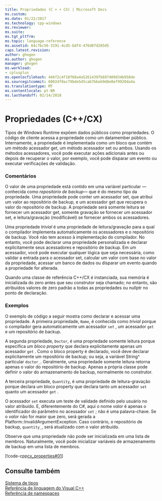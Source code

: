 ```yaml
---
title: Propriedades (C + + CX) | Microsoft Docs
ms.custom: 
ms.date: 01/22/2017
ms.technology: cpp-windows
ms.reviewer: 
ms.suite: 
ms.tgt_pltfrm: 
ms.topic: language-reference
ms.assetid: 64c7bc56-3191-4cd5-bdf4-476d07d285d5
caps.latest.revision: 
author: ghogen
ms.author: ghogen
manager: ghogen
ms.workload:
- cplusplus
ms.openlocfilehash: 446f2c4f18f68a4a52614397b697409d34b958de
ms.sourcegitcommit: 6002df0ac79bde5d5cab7bbeb9d8e0ef9920da4a
ms.translationtype: MT
ms.contentlocale: pt-BR
ms.lasthandoff: 02/14/2018
---
```

# <a name="properties-ccx"></a>Propriedades (C++/CX)
Tipos de Windows Runtime expõem dados públicos como propriedades. O código de cliente acessa a propriedade como um datamember público. Internamente, a propriedade é implementada como um bloco que contém um método acessador get, um método acessador set ou ambos. Usando os métodos acessadores, você pode executar ações adicionais antes ou depois de recuperar o valor, por exemplo, você pode disparar um evento ou executar verificações de validação.  
  
### <a name="remarks"></a>Comentários  
 O valor de uma propriedade está contido em uma variável particular — conhecida como *repositório de backup*— que é do mesmo tipo da propriedade. Uma propriedade pode conter um acessador set, que atribui um valor ao repositório de backup, e um acessador get que recupera o valor do repositório de backup. A propriedade será somente leitura se fornecer um acessador get, somente gravação se fornecer um acessador set, e leitura/gravação (modificável) se fornecer ambos os acessadores.  
  
 Uma propriedade *trivial* é uma propriedade de leitura/gravação para a qual o compilador implementa automaticamente os acessadores e o repositório de backup. Você não tem acesso à implementação do compilador. No entanto, você pode declarar uma propriedade personalizada e declarar explicitamente seus acessadores e repositório de backup. Em um acessador, você pode executar qualquer lógica que seja necessária, como validar a entrada para o acessador set, calcular um valor com base no valor da propriedade, acessar um banco de dados ou disparar um evento quando a propriedade for alterada.  
  
 Quando uma classe de referência C++/CX é instanciada, sua memória é inicializada do zero antes que seu construtor seja chamado; no entanto, são atribuídos valores de zero padrão a todas as propriedades ou nullptr no ponto de declaração.  
  
### <a name="examples"></a>Exemplos  
 O exemplo de código a seguir mostra como declarar e acessar uma propriedade. A primeira propriedade, `Name`, é conhecida como *trivial* porque o compilador gera automaticamente um acessador `set` , um acessador `get` e um repositório de backup.  
  
 A segunda propriedade, `Doctor`, é uma propriedade somente leitura porque especifica um *bloco property* que declara explicitamente apenas um acessador `get` . Como o bloco property é declarado, você deve declarar explicitamente um repositório de backup; ou seja, a variável String^ particular `doctor_`. Geralmente, uma propriedade somente leitura retorna apenas o valor do repositório de backup. Apenas a própria classe pode definir o valor do armazenamento de backup, normalmente no construtor.  
  
 A terceira propriedade, `Quantity`, é uma propriedade de leitura-gravação porque declara um bloco property que declara tanto um acessador `set` quanto um acessador `get` .  
  
 O acessador `set` executa um teste de validade definido pelo usuário no valor atribuído. E, diferentemente do C#, aqui o nome *valor* é apenas o identificador do parâmetro no acessador `set` ; não é uma palavra-chave. Se o *valor* não for maior que zero, será gerada a Platform::InvalidArgumentException. Caso contrário, o repositório de backup, `quantity_`, será atualizado com o valor atribuído.  
  
 Observe que uma propriedade não pode ser inicializada em uma lista de membros. Naturalmente, você pode inicializar variáveis de armazenamento de backup em uma lista de membros.  
  
 [!code-cpp[cx_properties#01](../cppcx/codesnippet/CPP/cx_properties/class1.h#01)]  
  
## <a name="see-also"></a>Consulte também  
 [Sistema de tipos](../cppcx/type-system-c-cx.md)   
 [Referência de linguagem do Visual C++](../cppcx/visual-c-language-reference-c-cx.md)   
 [Referência de namespaces](../cppcx/namespaces-reference-c-cx.md)